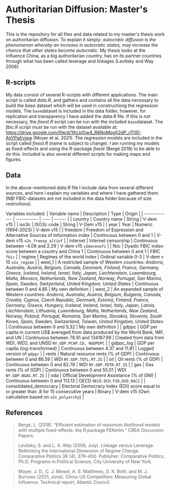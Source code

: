 # Authoritarian Diffusion: Master's Thesis
This is the repository for all files and data related to my master's thesis work on authoritarian diffusion. To explain it simply: *autocratic diffusion is the phenomenon whereby an increase in autocratic states, may increase the chance that other states become autocratic*. My thesis looks at the influence China, as a big authoritarian country, has on its partner countries through what has been called leverage and linkages (Levitsky and Way 2006).

## R-scripts
My data consist of several R-scripts with different applications. The main script is called *data.R*, and gathers and contains all the data necessary to build the *base* dataset which will be used in constructiong the regression models. The `base`dataset is included in the data folder, however, for replication and transparency I have added the *data.R* file. If this is not necessary, the *fixest.R* script can be run with the included `base`dataset. The *fbic.R* script must be run with the dataset available at: https://drive.google.com/file/d/1lhLklOw4_R6NoMpg52dP_nT0D-AhYPaf/view (Moyer et al. 2021). The regression models are included in the script called *fixest.R* (name is subject to change). I am running my models as fixed-effects and using the R-package *fixest* (Bergé 2018) to be able to do this. Included is also several different scripts for making maps and figures.

## Data
In the above-mentioned *data.R* file I include data from several different sources, and here I explain my variables and where I have gathered them. (NB! FBIC-datasets are not included in the data folder because of size restrictions)

Variables included:
| Variable name | Description | Type | Origin |
| ------------- | ----------- | ---- | ------ |
| country       | Country name | String | V-dem v15 |
| iso3c         | ISO3c code | String | V-Dem v15 |
| year          | Year | Numeric (1994-2023) | V-dem v15 |
| freedom       | Freedom of Expression and Alternative Sources of Information index | Continuous between 0 and 1 | V-dem v15 `v2x_freexp_altinf` |
| internet      | Internet censorship | Continuous between -4.09 and 2.29 | V-dem v15 `v2mecenefi` |
| fbic          | Dyadic FBIC index-score between a country and China 1 | Continuous between 0 and 1 | FBIC `fbic` |
| regime        | Regimes of the world index | Ordinal variable 0-3 | V-dem v 15 `v2x_regime` |
| west_1        | A restricted sample of Western countries: *Andorra, Australia, Austria, Belgium, Canada, Denmark, Finland, France, Germany, Greece, Iceland, Ireland, Israel, Italy, Japan, Liechtenstein, Luxembourg, Malta, Monaco, Netherlands, New Zealand, Norway, Portugal, San Marino, Spain, Sweden, Switzerland, United Kingdom, United States* | Continuous between 0 and 4.85 | My own definition |
| west_2        | An expanded sample of Western countries: *Andorra, Australia, Austria, Belgium, Bulgaria, Canada, Croatia, Cyprus, Czech Republic, Denmark, Estonia, Finland, France, Germany, Greece, Hungary, Iceland, Ireland, Israel, Italy, Japan, Latvia, Liechtenstein, Lithuania, Luxembourg, Malta, Netherlands, New Zealand, Norway, Poland, Portugal, Romania, San Marino, Slovakia, Slovenia, South Korea, Spain, Sweden, Switzerland, Taiwan, United Kingdom, United States* | Continuous between 0 and 5.32 | My own definition |
| gdppc         | GDP per capita in current US$ averaged from data produced by the World Bank, IMF, and UN | Continuous between 78.91 and 134167.99 | Created from data from WDI, WEO, and UNSD `NY.GDP.PCAP.CD, NGDPDPC` |
| gdppc_log     | GDP per capita (log-transformed) | Continuous between 4.37 and 11.81 | Logged version of `gdppc` |
| rents         | Natural resource rents (% of GDP) | Continuous between 0 and 88.59 | WDI `NY.GDP.TOTL.RT.ZS` |
| oil           | Oil rents (% of GDP) | Continuous between 0 and 82.78 | WDI `NY.GDP.PETR.RT.ZS` |
| gas           | Gas rents (% of GDP) | Continuous between 0 and 55.01 | WDI `NY.GDP.NGAS.RT.ZS` |
| oda           | Official Development Assistance (% of GNI) | Continuous between 0 and 113.13 | OECD `OECD.DCD.FSD,DSD_DAC2` |
| consolidated_democracy | Electoral Democracy Index (EDI) score equal to or greater than .8 for 15 consecutive years | Binary | V-dem v15 (Own calculation based on `v2x_polyarchy`) |

## References
> Bergé, L. (2018). “Efficient estimation of maximum likelihood models with multiple fixed-effects: the R package FENmlm.” CREA Discussion Papers. 

> Levitsky, S. and L. A. Way (2006, July). Linkage versus Leverage. Rethinking the International Dimension of Regime Change. Comparative Politics 38 (4), 379–400. Publisher: Comparative Politics, Ph.D. Programs in Political Science, City University of New York.

> Moyer, J. D., C. J. Meisel, A. S. Matthews, D. K. Bohl, and M. J. Burrows (2021, June). China-US Competition: Measuring Global Influence. Technical report, Atlantic Council.

